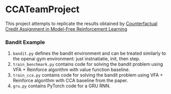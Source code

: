 # CCATeamProject

This project attempts to replicate the results obtained by [Counterfactual Credit Assignment in Model-Free Reinforcement Learning
](https://arxiv.org/pdf/2011.09464.pdf)

### Bandit Example

1. `bandit.py` defines the bandit environment and can be treated similarly to the openai gym environment: just instnatiatie, init, then step.
2. `train_benchmark.py` contains code for solving the bandit problem using VFA + Reinforce algorithm with value function baseline.
3. `train_cca.py` contains code for solving the bandit problem using VFA + Reinforce algorithm with CCA baseline from the paper.
4. `gru.py` contains PyTorch code for a GRU RNN.
